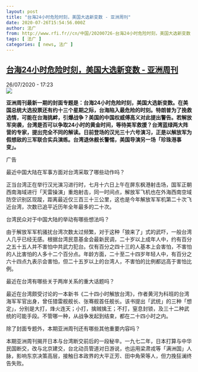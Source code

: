 ```yaml
---
layout: post
title: "台海24小时危险时刻，美国大选新变数 - 亚洲周刊"
date: 2020-07-26T15:54:56.000Z
author: 法广
from: http://www.rfi.fr//cn/中国/20200726-台海24小时危险时刻，美国大选新变数
tags: [ 法广 ]
categories: [ news, 法广 ]
---
```

<!--1595778896000-->
[台海24小时危险时刻，美国大选新变数 - 亚洲周刊](http://www.rfi.fr//cn/%E4%B8%AD%E5%9B%BD/20200726-%E5%8F%B0%E6%B5%B724%E5%B0%8F%E6%97%B6%E5%8D%B1%E9%99%A9%E6%97%B6%E5%88%BB%EF%BC%8C%E7%BE%8E%E5%9B%BD%E5%A4%A7%E9%80%89%E6%96%B0%E5%8F%98%E6%95%B0)
------

<div>
<div>26/07/2020 - 17:23</div><img src="https://s.rfi.fr/media/display/cba57c7e-cf41-11ea-aa4b-005056bf87d6/w:310/p:16x9/D33F0498-ADA1-444A-BE33-FC367ECEC44F.jpeg"><p><strong>亚洲周刊最新一期的封面专题是：台海24小时危险时刻，美国大选新变数。在美国总统大选投票还有约十三个星期之际，台海陷入最危险的时刻。特朗普为了挽救选情，可能在台海挑衅，引爆战争？美国的中国权威傅高义对此提出警告。若解放军突袭，台湾是否可以争取24小时的黄金时间，等待美军救援？台湾蓝绿两大阵营的专家，提出完全不同的解读。日前登场的汉光三十六号演习，正是以解放军为假想敌的三军联合实兵演练。台湾退休舰长警惕，美国导演另一场「珍珠港事变」。</strong></p><div class="t-content__body u-clearfix"><div class="m-interstitial"><div class="m-interstitial__ad"><divclass="m-block-ad "data-tms-ad-type="box"data-tms-ad-status="idle"data-tms-ad-pos="1"><div class="m-block-ad__label"><span class="m-block-ad__label__text">广告</span></div><div class="m-block-ad__content"></div></div></div></div><p>最近中国大陆在军事方面对台湾采取了哪些动作吗？</p><p>正当台湾正在举行汉光演习进行时，七月十六日上午在屏东枫港射击场，国军正朝西南海域进行「天雷操演」重炮射击，同一时间点，解放军飞机也在外海西南空域防空识别区现蹤，距离最近仅三百三十三公里，这也是今年解放军军机第二十次飞近台湾，次数已追平近历年全年最多的二十次。</p><p>台湾民众对于中国大陆的举动有哪些想法吗？</p><p>由于解放军军机骚扰台湾次数太过频繁，对于这种「狼来了」式的武吓，一般台湾人几乎已经无感。根据台湾民意基金会最新民调，二十岁以上成年人中，约有百分之五十五人并不害怕中共武力犯台。仅有百分之四十三的人基本上会害怕，不害怕的人比害怕的人多十二个百分点。年龄方面，二十至二十四岁年轻人中，有百分之六十四点九表示会害怕，但二十五岁以上的台湾人，不害怕的比例都远高于害怕比例。</p><p>最近在台湾有哪些关于两岸关系的重大话题吗？</p><p>最近在台湾颇受讨论的一本新书《二十四小时解放台湾》，作者黄河为科班的台湾海军军官出身，曾任猎雷舰舰长、张骞舰首任舰长。该书提出「武统」的三种「想定」，分别是大打，烽火连天；小打，擒贼擒王；不打，窒息封锁，及三十二种武统的可能手段。不管哪一种，从战争发起到结束，都在二十四小时之内。</p><p>除了封面专题外，本期亚洲周刊还有哪些其他重要内容吗？</p><p>本期亚洲周刊揭开日本与台湾断交前后的一段秘辛。一九七二年，日本打算与中华民国断交，改与北京建交，台北动员管道对日游说，也运用梁肃戎等「满洲国」人脉，影响东京决策高层，接触日本政界的大平正芳、田中角荣等人，但力挽狂澜终告失败。</p><p> </p><div class="o-self-promo o-self-promo--nl o-self-promo--hidden" data-selfpromo-newsletter></div><div class="o-self-promo o-self-promo--app o-self-promo--hidden" data-selfpromo-app></div></div>
</div>
